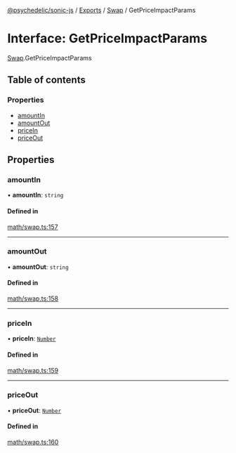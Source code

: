 [@psychedelic/sonic-js](../README.md) / [Exports](../modules.md) / [Swap](../modules/Swap.md) / GetPriceImpactParams

# Interface: GetPriceImpactParams

[Swap](../modules/Swap.md).GetPriceImpactParams

## Table of contents

### Properties

- [amountIn](Swap.GetPriceImpactParams.md#amountin)
- [amountOut](Swap.GetPriceImpactParams.md#amountout)
- [priceIn](Swap.GetPriceImpactParams.md#pricein)
- [priceOut](Swap.GetPriceImpactParams.md#priceout)

## Properties

### amountIn

• **amountIn**: `string`

#### Defined in

[math/swap.ts:157](https://github.com/Psychedelic/sonic-js/blob/cfc7f22/src/math/swap.ts#L157)

___

### amountOut

• **amountOut**: `string`

#### Defined in

[math/swap.ts:158](https://github.com/Psychedelic/sonic-js/blob/cfc7f22/src/math/swap.ts#L158)

___

### priceIn

• **priceIn**: [`Number`](../modules/Types.md#number)

#### Defined in

[math/swap.ts:159](https://github.com/Psychedelic/sonic-js/blob/cfc7f22/src/math/swap.ts#L159)

___

### priceOut

• **priceOut**: [`Number`](../modules/Types.md#number)

#### Defined in

[math/swap.ts:160](https://github.com/Psychedelic/sonic-js/blob/cfc7f22/src/math/swap.ts#L160)
